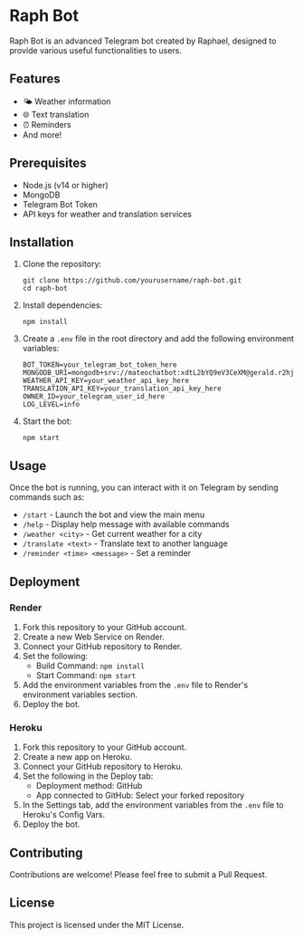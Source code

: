 # Raph Bot

Raph Bot is an advanced Telegram bot created by Raphael, designed to provide various useful functionalities to users.

## Features

- 🌤 Weather information
- 🌐 Text translation
- ⏰ Reminders
- And more!

## Prerequisites

- Node.js (v14 or higher)
- MongoDB
- Telegram Bot Token
- API keys for weather and translation services

## Installation

1. Clone the repository:
   ```
   git clone https://github.com/yourusername/raph-bot.git
   cd raph-bot
   ```

2. Install dependencies:
   ```
   npm install
   ```

3. Create a `.env` file in the root directory and add the following environment variables:
   ```
   BOT_TOKEN=your_telegram_bot_token_here
   MONGODB_URI=mongodb+srv://mateochatbot:xdtL2bYQ9eV3CeXM@gerald.r2hjy.mongodb.net/
   WEATHER_API_KEY=your_weather_api_key_here
   TRANSLATION_API_KEY=your_translation_api_key_here
   OWNER_ID=your_telegram_user_id_here
   LOG_LEVEL=info
   ```

4. Start the bot:
   ```
   npm start
   ```

## Usage

Once the bot is running, you can interact with it on Telegram by sending commands such as:

- `/start` - Launch the bot and view the main menu
- `/help` - Display help message with available commands
- `/weather <city>` - Get current weather for a city
- `/translate <text>` - Translate text to another language
- `/reminder <time> <message>` - Set a reminder

## Deployment

### Render

1. Fork this repository to your GitHub account.
2. Create a new Web Service on Render.
3. Connect your GitHub repository to Render.
4. Set the following:
   - Build Command: `npm install`
   - Start Command: `npm start`
5. Add the environment variables from the `.env` file to Render's environment variables section.
6. Deploy the bot.

### Heroku

1. Fork this repository to your GitHub account.
2. Create a new app on Heroku.
3. Connect your GitHub repository to Heroku.
4. Set the following in the Deploy tab:
   - Deployment method: GitHub
   - App connected to GitHub: Select your forked repository
5. In the Settings tab, add the environment variables from the `.env` file to Heroku's Config Vars.
6. Deploy the bot.

## Contributing

Contributions are welcome! Please feel free to submit a Pull Request.

## License

This project is licensed under the MIT License.
